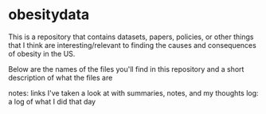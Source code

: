 # obesitydata
This is a repository that contains datasets, papers, policies, or other things that I think are interesting/relevant to finding the causes and consequences of obesity in the US.

Below are the names of the files you'll find in this repository and a short description of what the files are

notes: links I've taken a look at with summaries, notes, and my thoughts
log: a log of what I did that day
